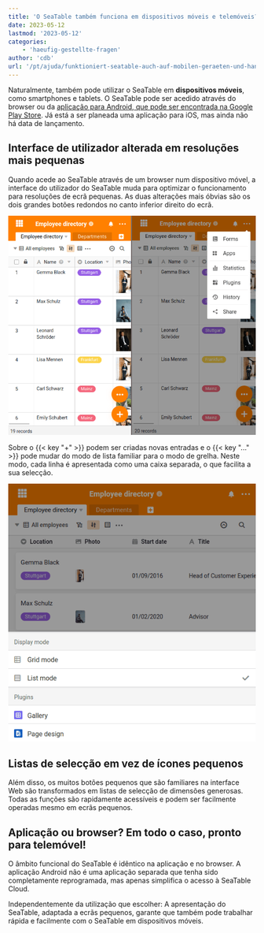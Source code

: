 ```yaml
---
title: 'O SeaTable também funciona em dispositivos móveis e telemóveis? - Mesa do mar'
date: 2023-05-12
lastmod: '2023-05-12'
categories:
    - 'haeufig-gestellte-fragen'
author: 'cdb'
url: '/pt/ajuda/funktioniert-seatable-auch-auf-mobilen-geraeten-und-handys'
---
```


Naturalmente, também pode utilizar o SeaTable em **dispositivos móveis**, como smartphones e tablets. O SeaTable pode ser acedido através do browser ou da [aplicação para Android, que pode ser encontrada na Google Play Store](https://play.google.com/store/apps/details?id=io.seatable&pli=1). Já está a ser planeada uma aplicação para iOS, mas ainda não há data de lançamento.

## Interface de utilizador alterada em resoluções mais pequenas

Quando acede ao SeaTable através de um browser num dispositivo móvel, a interface do utilizador do SeaTable muda para optimizar o funcionamento para resoluções de ecrã pequenas. As duas alterações mais óbvias são os dois grandes botões redondos no canto inferior direito do ecrã.

![Vista móvel no SeaTable](images/mobile-view-seatable.png)

Sobre o {{< key "+" >}} podem ser criadas novas entradas e o {{< key "..." >}} pode mudar do modo de lista familiar para o modo de grelha. Neste modo, cada linha é apresentada como uma caixa separada, o que facilita a sua selecção.

![Modo de grelha SeaTable para pequenas resoluções](images/seatable-grid-modus.png)

## Listas de selecção em vez de ícones pequenos

Além disso, os muitos botões pequenos que são familiares na interface Web são transformados em listas de selecção de dimensões generosas. Todas as funções são rapidamente acessíveis e podem ser facilmente operadas mesmo em ecrãs pequenos.

## Aplicação ou browser? Em todo o caso, pronto para telemóvel!

O âmbito funcional do SeaTable é idêntico na aplicação e no browser. A aplicação Android não é uma aplicação separada que tenha sido completamente reprogramada, mas apenas simplifica o acesso à SeaTable Cloud.

Independentemente da utilização que escolher: A apresentação do SeaTable, adaptada a ecrãs pequenos, garante que também pode trabalhar rápida e facilmente com o SeaTable em dispositivos móveis.
